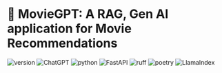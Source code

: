 # 🎥 MovieGPT: A RAG, Gen AI application for Movie Recommendations

![version](https://img.shields.io/badge/version-0.0.1-red?style=for-the-badge) ![ChatGPT](https://img.shields.io/badge/chatGPT-74aa9c?style=for-the-badge&logo=openai&logoColor=white) ![python](https://img.shields.io/badge/python-3.10-blue?style=for-the-badge) ![FastAPI](https://img.shields.io/badge/FastAPI-005571?style=for-the-badge&logo=fastapi) ![ruff](https://img.shields.io/badge/lint-ruff-gold?style=for-the-badge) ![poetry](https://img.shields.io/badge/packaging-poetry-cyan?style=for-the-badge) ![LlamaIndex](https://img.shields.io/badge/LlamaIndex-%F0%9F%A6%99-black?labelColor=purple&style=for-the-badge)